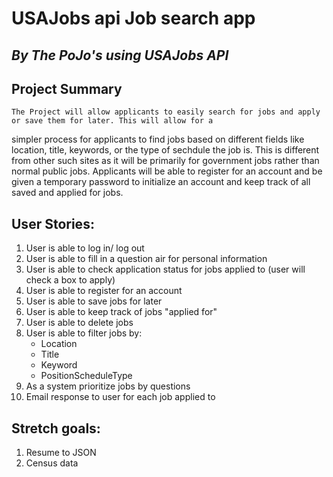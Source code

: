 USAJobs api Job search app
=======
*By The PoJo's using USAJobs API*
-----------

Project Summary
-----------
	The Project will allow applicants to easily search for jobs and apply or save them for later. This will allow for a
simpler process for applicants to find jobs based on different fields like location, title, keywords, or the type of
sechdule the job is. This is different from other such sites as it will be primarily for government jobs rather
than normal public jobs. Applicants will be able to register for an account and be given a temporary password to 
initialize an account and keep track of all saved and applied for jobs.

User Stories:
-----------

1. User is able to log in/ log out
2. User is able to fill in a question air for personal information
3. User is able to check application status for jobs applied to (user will check a box to apply)
4. User is able to register for an account
5. User is able to save jobs for later
6. User is able to keep track of jobs "applied for"
7. User is able to delete jobs
8. User is able to filter jobs by:
	* Location
	* Title
	* Keyword
	* PositionScheduleType
9. As a system prioritize jobs by questions
10. Email response to user for each job applied to



Stretch goals:
-----------

1. Resume to JSON 
2. Census data
